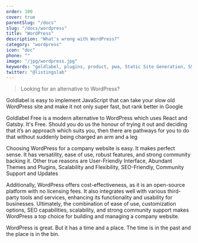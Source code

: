 ```yaml
---
order: 100
cover: true
parentSlug: "/docs"
slug: "/docs/wordpress"
title: "WordPress"
description: "What's wrong with WordPress?"
category: "wordpress"
icon: "doc"
phone: ""
image: "/jpg/wordpress.jpg"
keywords: "goldlabel, plugins, product, pwa, Static Site Generation, SSR, free"
twitter: "@listingslab"
---
```

> Looking for an alternative to WordPress?

Goldlabel is easy to implement JavaScript that can take your slow old WordPress site and make it not only super fast, but rank better in Google

Goldlabel Free is a modern alternative to WordPress which uses React and Gatsby. It's Free. Should you do us the honour of trying it out and deciding that it’s an approach which suits you, then there are pathways for you to do that without suddenly being charged an arm and a leg

Choosing WordPress for a company website is easy. It makes perfect sense. It has  versatility, ease of use, robust features, and strong community backing it. Other true reasons are User-Friendly Interface, Abundant Themes and Plugins, Scalability and Flexibility, SEO-Friendly, Community Support and Updates

Additionally, WordPress offers cost-effectiveness, as it is an open-source platform with no licensing fees. It also integrates well with various third-party tools and services, enhancing its functionality and usability for businesses. Ultimately, the combination of ease of use, customization options, SEO capabilities, scalability, and strong community support makes WordPress a top choice for building and managing a company website.

WordPress is great. But it has a time and a place. The time is in the past and the place is in the bin.
